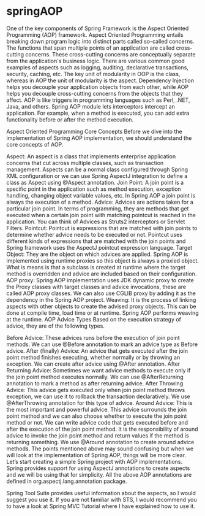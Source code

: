 # springAOP
One of the key components of Spring Framework is the Aspect Oriented Programming (AOP) framework.
Aspect Oriented Programming entails breaking down program logic into distinct parts called so-called concerns.
The functions that span multiple points of an application are called cross-cutting concerns.
These cross-cutting concerns are conceptually separate from the application's business logic. 
There are various common good examples of aspects such as logging, auditing,
declarative transactions, security, caching, etc.
The key unit of modularity in OOP is the class,
whereas in AOP the unit of modularity is the aspect.
Dependency Injection helps you decouple your application objects from each other,
while AOP helps you decouple cross-cutting concerns from the objects that they affect.
AOP is like triggers in programming languages such as Perl, .NET, Java, and others.
Spring AOP module lets interceptors intercept an application. For example,
when a method is executed, you can add extra functionality before or after the method execution.


Aspect Oriented Programming Core Concepts
Before we dive into the implementation of Spring AOP implementation, we should understand the core concepts of AOP.

Aspect: An aspect is a class that implements enterprise application concerns that cut across multiple classes, such as transaction management. Aspects can be a normal class configured through Spring XML configuration or we can use Spring AspectJ integration to define a class as Aspect using @Aspect annotation.
Join Point: A join point is a specific point in the application such as method execution, exception handling, changing object variable values, etc. In Spring AOP a join point is always the execution of a method.
Advice: Advices are actions taken for a particular join point. In terms of programming, they are methods that get executed when a certain join point with matching pointcut is reached in the application. You can think of Advices as Struts2 interceptors or Servlet Filters.
Pointcut: Pointcut is expressions that are matched with join points to determine whether advice needs to be executed or not. Pointcut uses different kinds of expressions that are matched with the join points and Spring framework uses the AspectJ pointcut expression language.
Target Object: They are the object on which advices are applied. Spring AOP is implemented using runtime proxies so this object is always a proxied object. What is means is that a subclass is created at runtime where the target method is overridden and advice are included based on their configuration.
AOP proxy: Spring AOP implementation uses JDK dynamic proxy to create the Proxy classes with target classes and advice invocations, these are called AOP proxy classes. We can also use CGLIB proxy by adding it as the dependency in the Spring AOP project.
Weaving: It is the process of linking aspects with other objects to create the advised proxy objects. This can be done at compile time, load time or at runtime. Spring AOP performs weaving at the runtime.
AOP Advice Types
Based on the execution strategy of advice, they are of the following types.

Before Advice: These advices runs before the execution of join point methods. We can use @Before annotation to mark an advice type as Before advice.
After (finally) Advice: An advice that gets executed after the join point method finishes executing, whether normally or by throwing an exception. We can create after advice using @After annotation.
After Returning Advice: Sometimes we want advice methods to execute only if the join point method executes normally. We can use @AfterReturning annotation to mark a method as after returning advice.
After Throwing Advice: This advice gets executed only when join point method throws exception, we can use it to rollback the transaction declaratively. We use @AfterThrowing annotation for this type of advice.
Around Advice: This is the most important and powerful advice. This advice surrounds the join point method and we can also choose whether to execute the join point method or not. We can write advice code that gets executed before and after the execution of the join point method. It is the responsibility of around advice to invoke the join point method and return values if the method is returning something. We use @Around annotation to create around advice methods.
The points mentioned above may sound confusing but when we will look at the implementation of Spring AOP, things will be more clear. Let’s start creating a simple Spring project with AOP implementations. Spring provides support for using AspectJ annotations to create aspects and we will be using that for simplicity. All the above AOP annotations are defined in org.aspectj.lang.annotation package.

Spring Tool Suite provides useful information about the aspects, so I would suggest you use it. If you are not familiar with STS, I would recommend you to have a look at Spring MVC Tutorial where I have explained how to use it.
